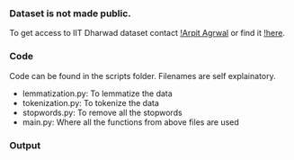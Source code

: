 ### Dataset is not made public. 

To get access to IIT Dharwad dataset contact 
[!Arpit Agrwal](https://github.com/agrawalarpit14) or 
find it [!here](https://github.com/agrawalarpit14/lda-private).

### Code

Code can be found in the scripts folder. Filenames are self explainatory.
- lemmatization.py: To lemmatize the data
- tokenization.py: To tokenize the data
- stopwords.py: To remove all the stopwords
- main.py: Where all the functions from above files are used

### Output

